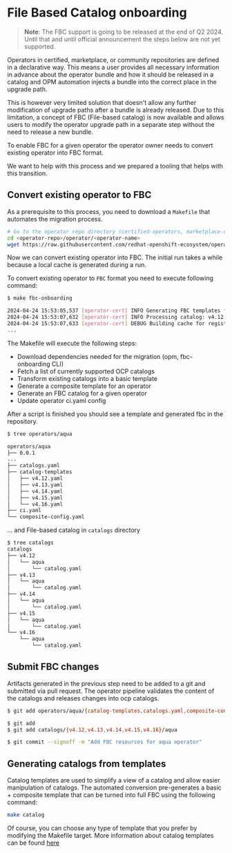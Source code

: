 # File Based Catalog onboarding

> **Note**: The FBC support is going to be released at the end of Q2 2024. Until that and until official announcement the steps below are not yet supported.

Operators in certified, marketplace, or community repositories are defined in a declarative way.
This means a user provides all necessary information in advance about the operator bundle and how it
should be released in a catalog and OPM automation injects a bundle into the correct place
in the upgrade path.

This is however very limited solution that doesn't allow any further modification of upgrade
paths after a bundle is already released. Due to this limitation, a concept
of FBC (File-based catalog) is now available and allows users to modify the operator upgrade
path in a separate step without the need to release a new bundle.

To enable FBC for a given operator the operator owner needs to convert
existing operator into FBC format.

We want to help with this process and we prepared a tooling that helps with this transition.

## Convert existing operator to FBC
As a prerequisite to this process, you need to download a `Makefile` that
automates the migration process.

```bash
# Go to the operator repo directory (certified-operators, marketplace-operators, community-operators-prod)
cd <operator-repo>/operator/<operator-name>
wget https://raw.githubusercontent.com/redhat-openshift-ecosystem/operator-pipelines/main/fbc/Makefile
```

Now we can convert existing operator into FBC. The initial run takes a while because
a local cache is generated during a run.

To convert existing operator to `FBC` format you need to execute following command:

```bash
$ make fbc-onboarding

2024-04-24 15:53:05,537 [operator-cert] INFO Generating FBC templates for the following versions: ['4.12', '4.13', '4.14', '4.15', '4.16']
2024-04-24 15:53:07,632 [operator-cert] INFO Processing catalog: v4.12
2024-04-24 15:53:07,633 [operator-cert] DEBUG Building cache for registry.stage.redhat.io/redhat/community-operator-index:v4.12
...
```

The Makefile will execute the following steps:
 - Download dependencies needed for the migration (opm, fbc-onboarding CLI)
 - Fetch a list of currently supported OCP catalogs
 - Transform existing catalogs into a basic template
 - Generate a composite template for an operator
 - Generate an FBC catalog for a given operator
 - Update operator ci.yaml config

After a script is finished you should see a template and generated fbc in the repository.
```bash
$ tree operators/aqua

operators/aqua
├── 0.0.1
...
├── catalogs.yaml
├── catalog-templates
│   ├── v4.12.yaml
│   ├── v4.13.yaml
│   ├── v4.14.yaml
│   ├── v4.15.yaml
│   └── v4.16.yaml
├── ci.yaml
└── composite-config.yaml
```
... and File-based catalog in `catalogs` directory
```bash
$ tree catalogs
catalogs
├── v4.12
│   └── aqua
│       └── catalog.yaml
├── v4.13
│   └── aqua
│       └── catalog.yaml
├── v4.14
│   └── aqua
│       └── catalog.yaml
├── v4.15
│   └── aqua
│       └── catalog.yaml
└── v4.16
    └── aqua
        └── catalog.yaml

```

## Submit FBC changes
Artifacts generated in the previous step need to be added to a git and submitted via pull request. The operator pipeline validates the content of the catalogs and releases changes into ocp catalogs.

```bash
$ git add operators/aqua/{catalog-templates,catalogs.yaml,composite-config.yaml,ci.yaml}

$ git add
$ git add catalogs/{v4.12,v4.13,v4.14,v4.15,v4.16}/aqua

$ git commit --signoff -m "Add FBC resources for aqua operator"
```

## Generating catalogs from templates
Catalog templates are used to simplify a view of a catalog and allow easier manipulation of catalogs. The automated conversion pre-generates a basic + composite template that can be turned into full FBC using the following command:

```bash
make catalog
```

Of course, you can choose any type of template that you prefer by modifying the Makefile target.
More information about catalog templates can be found [here](https://olm.operatorframework.io/docs/reference/catalog-templates/)